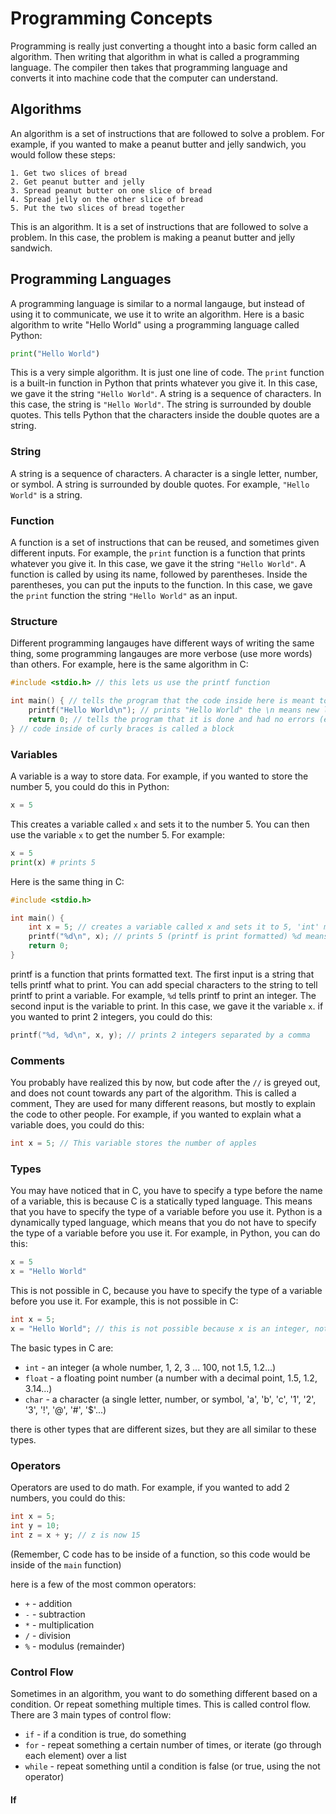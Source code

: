 # Programming Concepts

Programming is really just converting a thought into a basic form called an algorithm. Then writing that algorithm in what is called
a programming language. The compiler then takes that programming language and converts it into machine code that the computer can
understand.

## Algorithms

An algorithm is a set of instructions that are followed to solve a problem. For example, if you wanted to make a peanut butter and jelly sandwich, you would follow these steps:
```
1. Get two slices of bread
2. Get peanut butter and jelly
3. Spread peanut butter on one slice of bread
4. Spread jelly on the other slice of bread
5. Put the two slices of bread together
```
This is an algorithm. It is a set of instructions that are followed to solve a problem. In this case, the problem is making a peanut butter and jelly sandwich.

## Programming Languages

A programming language is similar to a normal langauge, but instead of using it to communicate, we use it to write an algorithm.
Here is a basic algorithm to write "Hello World" using a programming language called Python:
```py
print("Hello World")
```
This is a very simple algorithm. It is just one line of code. The `print` function is a built-in function in Python that prints whatever you give it.
In this case, we gave it the string `"Hello World"`. A string is a sequence of characters. In this case, the string is `"Hello World"`.
The string is surrounded by double quotes. This tells Python that the characters inside the double quotes are a string.

### String

A string is a sequence of characters. A character is a single letter, number, or symbol. A string is surrounded by double quotes. For example, `"Hello World"` is a string.

### Function

A function is a set of instructions that can be reused, and sometimes given different inputs. For example, the `print` function is a function that prints whatever you give it. In this case, we gave it the string `"Hello World"`. A function is called by using its name, followed by parentheses. Inside the parentheses, you can put the inputs to the function. In this case, we gave the `print` function the string `"Hello World"` as an input.

### Structure

Different programming langauges have different ways of writing the same thing, some programming langauges are more verbose (use more words) than others. For example, here is the same algorithm in C:
```c
#include <stdio.h> // this lets us use the printf function

int main() { // tells the program that the code inside here is meant to be run first
    printf("Hello World\n"); // prints "Hello World" the \n means new line (Python automatically adds this)
    return 0; // tells the program that it is done and had no errors (errors can be signaled by returning a number other than 0)
} // code inside of curly braces is called a block
```

### Variables

A variable is a way to store data. For example, if you wanted to store the number 5, you could do this in Python:
```py
x = 5
```
This creates a variable called `x` and sets it to the number 5. You can then use the variable `x` to get the number 5. For example:
```py
x = 5
print(x) # prints 5
```

Here is the same thing in C:
```c
#include <stdio.h>

int main() {
    int x = 5; // creates a variable called x and sets it to 5, 'int' means integer (a whole number)
    printf("%d\n", x); // prints 5 (printf is print formatted) %d means print an integer
    return 0;
}
```

printf is a function that prints formatted text. The first input is a string that tells printf what to print. You can add special characters to the string to tell printf to print a variable. For example, `%d` tells printf to print an integer. The second input is the variable to print. In this case, we gave it the variable `x`.
if you wanted to print 2 integers, you could do this:
```c
printf("%d, %d\n", x, y); // prints 2 integers separated by a comma
```

### Comments

You probably have realized this by now, but code after the `//` is greyed out, and does not count towards any part of the algorithm. This is called a comment,
They are used for many different reasons, but mostly to explain the code to other people. For example, if you wanted to explain what a variable does, you could do this:
```c
int x = 5; // This variable stores the number of apples
```

### Types

You may have noticed that in C, you have to specify a type before the name of a variable, this is because C is a statically typed language. This means that you have to specify the type of a variable before you use it. Python is a dynamically typed language, which means that you do not have to specify the type of a variable before you use it. For example, in Python, you can do this:
```py
x = 5
x = "Hello World"
```
This is not possible in C, because you have to specify the type of a variable before you use it. For example, this is not possible in C:
```c
int x = 5;
x = "Hello World"; // this is not possible because x is an integer, not a string
```

The basic types in C are:
- `int` - an integer (a whole number, 1, 2, 3 ... 100, not 1.5, 1.2...)
- `float` - a floating point number (a number with a decimal point, 1.5, 1.2, 3.14...)
- `char` - a character (a single letter, number, or symbol, 'a', 'b', 'c', '1', '2', '3', '!', '@', '#', '$'...)

there is other types that are different sizes, but they are all similar to these types.

### Operators

Operators are used to do math. For example, if you wanted to add 2 numbers, you could do this:
```c
int x = 5;
int y = 10;
int z = x + y; // z is now 15
```
(Remember, C code has to be inside of a function, so this code would be inside of the `main` function)

here is a few of the most common operators:
- `+` - addition
- `-` - subtraction
- `*` - multiplication
- `/` - division
- `%` - modulus (remainder)

### Control Flow

Sometimes in an algorithm, you want to do something different based on a condition. Or repeat something multiple times. This is called control flow. There are 3 main types of control flow:
- `if` - if a condition is true, do something
- `for` - repeat something a certain number of times, or iterate (go through each element) over a list
- `while` - repeat something until a condition is false (or true, using the not operator)

#### If
